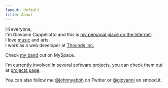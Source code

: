 ```yaml
---
layout: default
title: About
---
```


[root]: http://www.focustheweb.com "Giovanni Cappellotto's Focus the Web"
[music]: http://www.focustheweb.com/music "Giovanni Cappellotto's Music"
[thounds]: http://thounds.com "Thounds Inc."
[aboh]: http://www.myspace.com/abreachonheaven "A Breach On Heaven"
[projects]: http://www.focustheweb.com/projects "Giovanni Cappellotto's Projects"
[twitter]: http://twitter.com/johnnyaboh "Giovanni Cappellotto's twitter account"
[smoodit]: http://smood.it/giovanni "Giovanni Cappellotto's smood.it account"

Hi everyone,<br />
I'm Giovanni Cappellotto and this is [my personal place on the Internet][root].<br />
I love [music][music] and arts.<br />
I work as a web developer at [Thounds Inc.][thounds]

Check [my band][aboh] out on MySpace.

I'm currently involved in several software projects, you can check them out at [projects page][projects].

You can also follow me [@johnnyaboh][twitter] on Twitter or [@giovanni][smoodit] on smood.it.